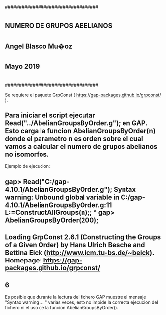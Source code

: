 ##################################
#				##
#				##
## NUMERO DE GRUPOS ABELIANOS 	##
#				##
## Angel Blasco Mu�oz 		##
# 				##
## Mayo 2019			##
#				##	
#				##
##################################

Se requiere el paquete GrpConst ( https://gap-packages.github.io/grpconst/ ).

Para iniciar el script ejecutar Read("../AbelianGroupsByOrder.g"); en GAP.
Esto carga la funcion AbelianGroupsByOrder(n) donde el parametro n es orden sobre el
cual vamos a calcular el numero de grupos abelianos no isomorfos.
---------------------------------------------------
Ejemplo de ejecucion:

gap> Read("C:/gap-4.10.1/AbelianGroupsByOrder.g");
Syntax warning: Unbound global variable in C:/gap-4.10.1/AbelianGroupsByOrder.g:11
                L:=ConstructAllGroups(n);;
                                     ^
gap> AbelianGroupsByOrder(200);
---------------------------------------------------------------------------------------------------------------------
Loading  GrpConst 2.6.1 (Constructing the Groups of a Given Order)
by Hans Ulrich Besche and
   Bettina Eick (http://www.icm.tu-bs.de/~beick).
Homepage: https://gap-packages.github.io/grpconst/
---------------------------------------------------------------------------------------------------------------------
6
----------------------------------------------------
Es posible que durante la lectura del fichero GAP muestre el mensaje "Syntax warning ... " varias veces,
esto no impide la correcta ejecucion del fichero ni el uso de la funcion AbelianGroupsByOrder().

